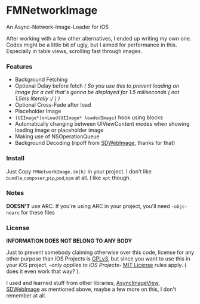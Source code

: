FMNetworkImage
==============

An Async-Network-Image-Loader for iOS

After working with a few other alternatives, I ended up writing my own one. 
Codes might be a little bit of ugly, but I aimed for performance in this. Especially in 
table views, scrolling fast through images.

### Features

- Background Fetching
- Optional Delay before fetch 
  *( So you use this to prevent loading an image for a cell that's gonna
        be displayed for 1.5 miliseconds ( not 1.5ms literally :/ ) )*
- Optional Cross-Fade after load
- Placeholder Image
- `(UIImage*)onLoad(UIImage* loadedImage)` hook using blocks
- Automatically changing between UIViewContent modes when showing loading image or placeholder image
- Making use of NSOperationQueue
- Background Decoding (ripoff from [SDWebImage](https://github.com/rs/SDWebImage), thanks for that)

### Install

Just Copy `FMNetworkImage.(m|h)` in your project. I don't like `bundle`,`composer`,`pip`,`pod`,`npm` at all.
I like `apt` though.

### Notes

 **DOESN'T** use ARC. If you're using ARC in your project, you'll need `-objc-noarc` for these files

### License

 **INFORMATION DOES NOT BELONG TO ANY BODY** 
 
 Just to prevent somebody claiming otherwise over this code, license for any other purpose
 than iOS Projects is [GPLv3](http://www.gnu.org/copyleft/gpl.html), but since you want 
 to use this in your iOS project, *-only applies to iOS Projects-* [MIT License](http://opensource.org/licenses/MIT)
 rules apply. ( does it even work that way? ).

 I used and learned stuff from other libraries, [AsyncImageView](https://github.com/nicklockwood/AsyncImageView), 
 [SDWebImage](https://github.com/rs/SDWebImage) as mentioned above, maybe a few more on this, I don't remember at all.

